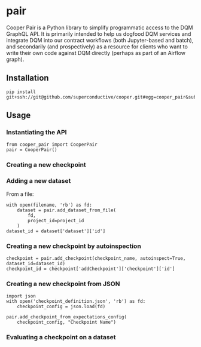# pair

Cooper Pair is a Python library to simplify programmatic access to the DQM
GraphQL API. It is primarily intended to help us dogfood DQM services and
integrate DQM into our contract workflows (both Jupyter-based and batch),
and secondarily (and prospectively) as a resource for clients who want to write
their own code against DQM directly (perhaps as part of an Airflow graph).

## Installation

    pip install git+ssh://git@github.com/superconductive/cooper.git#egg=cooper_pair&subdirectory=pair

## Usage

### Instantiating the API

    from cooper_pair import CooperPair
    pair = CooperPair()

### Creating a new checkpoint

### Adding a new dataset

From a file:

    with open(filename, 'rb') as fd:
        dataset = pair.add_dataset_from_file(
            fd,
            project_id=project_id
        )
    dataset_id = dataset['dataset']['id']

### Creating a new checkpoint by autoinspection

    checkpoint = pair.add_checkpoint(checkpoint_name, autoinspect=True, dataset_id=dataset_id)
    checkpoint_id = checkpoint['addCheckpoint']['checkpoint']['id']
 
### Creating a new checkpoint from JSON
    
    import json
    with open('checkpoint_definition.json', 'rb') as fd:
        checkpoint_config = json.load(fd)

    pair.add_checkpoint_from_expectations_config(
        checkpoint_config, "Checkpoint Name")

### Evaluating a checkpoint on a dataset
